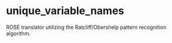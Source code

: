 unique_variable_names
=====================

ROSE translator utilizing the Ratcliff/Obershelp pattern recognition algorithm.